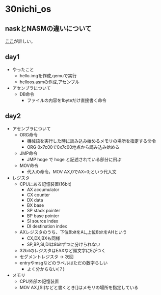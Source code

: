 # 30nichi_os
## naskとNASMの違いについて
[ここ](http://hrb.osask.jp/wiki/?tools/nask)が詳しい。

## day1

- やったこと
  - hello.imgを作成,qemuで実行
  - helloos.asmの作成,アセンブル
- アセンブラについて
    - DB命令
        - ファイルの内容を1byteだけ直接書く命令

## day2

- アセンブラについて
    - ORG命令
        - 機械語を実行した時に読み込み始めるメモリの場所を指定する命令
        - ORG 0x7c00で0x7c00地点から読み込み始める
    - JMP命令
        - JMP hoge で hoge と記述されている部分に飛ぶ
    - MOV命令
        - 代入の命令。MOV AX,0でAX=0;という代入文
- レジスタ
    - CPUにある記憶装置(16bit)
        - AX accumulator
        - CX counter
        - DX data
        - BX base
        - SP stack pointer
        - BP base pointer
        - SI source index
        - DI destination index
    - AXレジスタのうち、下位8bitをAL,上位8bitをAHという
        - CX,DX,BXも同様
        - SP,BP,SI,DIは8bitずつに分けられない
    - 32bitのレジスタはEAXなど頭文字にEがつく
    - セグメントレジスタ → 次回
    - entryやmsgなどのラベルはただの数字らしい
        - よく分からない(？)
- メモリ
    - CPU外部の記憶装置
    - MOV AX,[SI]などと書くとき[]はメモリの場所を指定している
